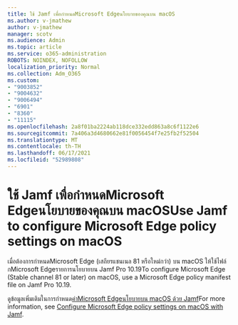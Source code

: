 ```yaml
---
title: ใช้ Jamf เพื่อกําหนดMicrosoft Edgeนโยบายของคุณบน macOS
ms.author: v-jmathew
author: v-jmathew
manager: scotv
ms.audience: Admin
ms.topic: article
ms.service: o365-administration
ROBOTS: NOINDEX, NOFOLLOW
localization_priority: Normal
ms.collection: Adm_O365
ms.custom:
- "9003852"
- "9004632"
- "9006494"
- "6901"
- "8360"
- "11115"
ms.openlocfilehash: 2a8f01ba2224ab118dce332edd863a8c6f1122e6
ms.sourcegitcommit: 7a406a3d4680662e81f0056454f7e25fb2f52504
ms.translationtype: MT
ms.contentlocale: th-TH
ms.lasthandoff: 06/17/2021
ms.locfileid: "52989808"
---
```

# <a name="use-jamf-to-configure-microsoft-edge-policy-settings-on-macos"></a><span data-ttu-id="5c3be-102">ใช้ Jamf เพื่อกําหนดMicrosoft Edgeนโยบายของคุณบน macOS</span><span class="sxs-lookup"><span data-stu-id="5c3be-102">Use Jamf to configure Microsoft Edge policy settings on macOS</span></span>

<span data-ttu-id="5c3be-103">เมื่อต้องการกําหนดMicrosoft Edge (เสถียรแชนเนล 81 หรือใหม่กว่า) บน macOS ให้ใช้ไฟล์กMicrosoft Edgeรายการนโยบายบน Jamf Pro 10.19</span><span class="sxs-lookup"><span data-stu-id="5c3be-103">To configure Microsoft Edge (Stable channel 81 or later) on macOS, use a Microsoft Edge policy manifest file on Jamf Pro 10.19.</span></span>

<span data-ttu-id="5c3be-104">ดูข้อมูลเพิ่มเติมในการกําหนด[ค่าMicrosoft Edgeนโยบายบน macOS ด้วย Jamf](https://go.microsoft.com/fwlink/?linkid=2134761)</span><span class="sxs-lookup"><span data-stu-id="5c3be-104">For more information, see [Configure Microsoft Edge policy settings on macOS with Jamf](https://go.microsoft.com/fwlink/?linkid=2134761).</span></span>

